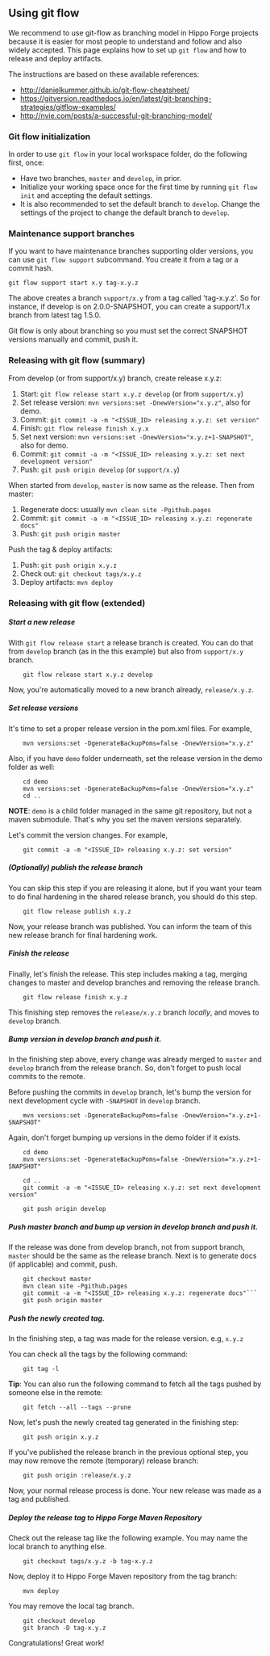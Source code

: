 
## Using git flow

We recommend to use git-flow as branching model in Hippo Forge projects because it is easier for most people to 
understand and follow and also widely accepted. This page explains how to set up ```git flow``` and how to release and 
deploy artifacts.

The instructions are based on these available references:

- http://danielkummer.github.io/git-flow-cheatsheet/
- https://gitversion.readthedocs.io/en/latest/git-branching-strategies/gitflow-examples/
- http://nvie.com/posts/a-successful-git-branching-model/

### Git flow initialization

In order to use ```git flow``` in your local workspace folder, do the following first, once:

- Have two branches, ```master``` and ```develop```, in prior.
- Initialize your working space once for the first time by running ```git flow init``` and accepting the default settings.
- It is also recommended to set the default branch to ```develop```. Change the settings of the project to change the default branch
to ```develop```.

### Maintenance support branches

If you want to have maintenance branches supporting older versions, you can use ```git flow support``` subcommand. You 
create it from a tag or a commit hash.

    git flow support start x.y tag-x.y.z
    
The above creates a branch ```support/x.y``` from a tag called 'tag-x.y.z'. So for instance, if develop is on 
2.0.0-SNAPSHOT, you can create a support/1.x branch from latest tag 1.5.0.
  
Git flow is only about branching so you must set the correct SNAPSHOT versions manually and commit, push it.  
    
### Releasing with git flow (summary)

From develop (or from support/x.y) branch, create release x.y.z: 

1. Start: ```git flow release start x.y.z develop``` (or from ```support/x.y```) 
2. Set release version: ```mvn versions:set -DnewVersion="x.y.z"```, also for demo. 
3. Commit: ```git commit -a -m "<ISSUE_ID> releasing x.y.z: set version"```
4. Finish: ```git flow release finish x.y.x```
5. Set next version: ```mvn versions:set -DnewVersion="x.y.z+1-SNAPSHOT"```, also for demo.
6. Commit: ```git commit -a -m "<ISSUE_ID> releasing x.y.z: set next development version"```
7. Push: ```git push origin develop``` (or ```support/x.y```) 

When started from ```develop```, ```master``` is now same as the release. Then from master:

1. Regenerate docs: usually ```mvn clean site -Pgithub.pages``` 
2. Commit: ```git commit -a -m "<ISSUE_ID> releasing x.y.z: regenerate docs"```
3. Push: ```git push origin master```

Push the tag & deploy artifacts:

1. Push: ```git push origin x.y.z```
2. Check out: ```git checkout tags/x.y.z```
3. Deploy artifacts: ```mvn deploy```


### Releasing with git flow (extended)

##### Start a new release

With ```git flow release start``` a release branch is created. You can do that from ```develop``` branch (as in the this 
example) but also from ```support/x.y``` branch.

        git flow release start x.y.z develop

Now, you're automatically moved to a new branch already, ```release/x.y.z```.

##### Set release versions

It's time to set a proper release version in the pom.xml files. For example,

        mvn versions:set -DgenerateBackupPoms=false -DnewVersion="x.y.z"

Also, if you have ```demo``` folder underneath, set the release version in the demo folder as well:

        cd demo
        mvn versions:set -DgenerateBackupPoms=false -DnewVersion="x.y.z"
        cd ..

**NOTE**: ```demo``` is a child folder managed in the same git repository, but not a maven submodule.
            That's why you set the maven versions separately.

Let's commit the version changes. For example,

        git commit -a -m "<ISSUE_ID> releasing x.y.z: set version"

##### (Optionally) publish the release branch

You can skip this step if you are releasing it alone, but if you want your team to do final hardening in the shared 
release branch, you should do this step.

        git flow release publish x.y.z

Now, your release branch was published. You can inform the team of this new release branch for final hardening work.

##### Finish the release

Finally, let's finish the release. This step includes making a tag, merging changes to master and develop branches
and removing the release branch.

        git flow release finish x.y.z

This finishing step removes the ```release/x.y.z``` branch *locally*, and moves to ```develop``` branch.

##### Bump version in develop branch and push it.

In the finishing step above, every change was already merged to ```master``` and ```develop``` branch from the
release branch. So, don't forget to push local commits to the remote.

Before pushing the commits in ```develop``` branch, let's bump the version for next development cycle with ```-SNAPSHOT```
in ```develop``` branch.

        mvn versions:set -DgenerateBackupPoms=false -DnewVersion="x.y.z+1-SNAPSHOT"

Again, don't forget bumping up versions in the demo folder if it exists.

        cd demo
        mvn versions:set -DgenerateBackupPoms=false -DnewVersion="x.y.z+1-SNAPSHOT"

        cd ..
        git commit -a -m "<ISSUE_ID> releasing x.y.z: set next development version"

        git push origin develop

##### Push master branch and bump up version in develop branch and push it.

If the release was done from develop branch, not from support branch, ```master``` should be the same as the release
branch. Next is to generate docs (if applicable) and commit, push.

        git checkout master
        mvn clean site -Pgithub.pages
        git commit -a -m "<ISSUE_ID> releasing x.y.z: regenerate docs"```
        git push origin master

##### Push the newly created tag.

In the finishing step, a tag was made for the release version. e.g, ```x.y.z```

You can check all the tags by the following command:

        git tag -l

**Tip**: You can also run the following command to fetch all the tags pushed by someone else in the remote:

        git fetch --all --tags --prune

Now, let's push the newly created tag generated in the finishing step:

        git push origin x.y.z

If you've published the release branch in the previous optional step, you may now remove the remote (temporary) release branch:

        git push origin :release/x.y.z

Now, your normal release process is done. Your new release was made as a tag and published.

##### Deploy the release tag to Hippo Forge Maven Repository

Check out the release tag like the following example. You may name the local branch to anything else.

        git checkout tags/x.y.z -b tag-x.y.z

Now, deploy it to Hippo Forge Maven repository from the tag branch:

        mvn deploy

You may remove the local tag branch.

        git checkout develop
        git branch -D tag-x.y.z

Congratulations! Great work!
